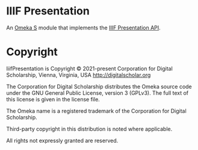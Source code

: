 # IIIF Presentation

An [Omeka S](https://omeka.org/s/) module that implements the [IIIF Presentation API](https://iiif.io/api/presentation/3.0/).

# Copyright

IiifPresentation is Copyright © 2021-present Corporation for Digital Scholarship, Vienna, Virginia, USA http://digitalscholar.org

The Corporation for Digital Scholarship distributes the Omeka source code under the GNU General Public License, version 3 (GPLv3). The full text of this license is given in the license file.

The Omeka name is a registered trademark of the Corporation for Digital Scholarship.

Third-party copyright in this distribution is noted where applicable.

All rights not expressly granted are reserved.
